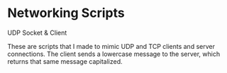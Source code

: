 # Networking Scripts


UDP Socket & Client

These are scripts that I made to mimic UDP and TCP clients and server connections. 
The client sends a lowercase message to the server, which returns that same message capitalized. 
